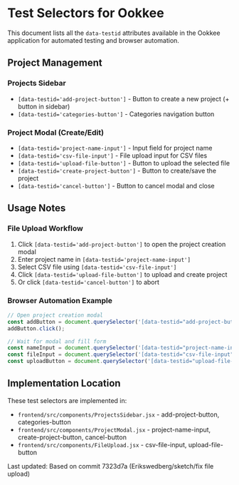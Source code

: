 # Test Selectors for Ookkee

This document lists all the `data-testid` attributes available in the Ookkee application for automated testing and browser automation.

## Project Management

### Projects Sidebar
- `[data-testid='add-project-button']` - Button to create a new project (+ button in sidebar)
- `[data-testid='categories-button']` - Categories navigation button

### Project Modal (Create/Edit)
- `[data-testid='project-name-input']` - Input field for project name
- `[data-testid='csv-file-input']` - File upload input for CSV files
- `[data-testid='upload-file-button']` - Button to upload the selected file
- `[data-testid='create-project-button']` - Button to create/save the project
- `[data-testid='cancel-button']` - Button to cancel modal and close

## Usage Notes

### File Upload Workflow
1. Click `[data-testid='add-project-button']` to open the project creation modal
2. Enter project name in `[data-testid='project-name-input']`
3. Select CSV file using `[data-testid='csv-file-input']`
4. Click `[data-testid='upload-file-button']` to upload and create project
5. Or click `[data-testid='cancel-button']` to abort

### Browser Automation Example
```javascript
// Open project creation modal
const addButton = document.querySelector('[data-testid="add-project-button"]');
addButton.click();

// Wait for modal and fill form
const nameInput = document.querySelector('[data-testid="project-name-input"]');
const fileInput = document.querySelector('[data-testid="csv-file-input"]');
const uploadButton = document.querySelector('[data-testid="upload-file-button"]');
```

## Implementation Location

These test selectors are implemented in:
- `frontend/src/components/ProjectsSidebar.jsx` - add-project-button, categories-button
- `frontend/src/components/ProjectModal.jsx` - project-name-input, create-project-button, cancel-button
- `frontend/src/components/FileUpload.jsx` - csv-file-input, upload-file-button

Last updated: Based on commit 7323d7a (Erikswedberg/sketch/fix file upload)

